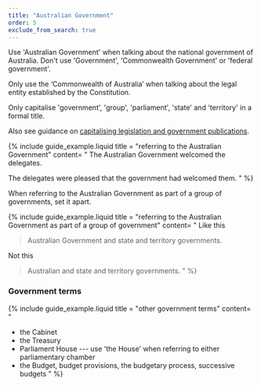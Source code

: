 ```yaml
---
title: "Australian Government"
order: 5
exclude_from_search: true
---
```


Use 'Australian Government' when talking about the national government of Australia. Don't use 'Government', 'Commonwealth Government' or 'federal government'.

Only use the ‘Commonwealth of Australia’ when talking about the legal entity established by the Constitution.

Only capitalise 'government', 'group', 'parliament', 'state' and 'territory' in a formal title.

Also see guidance on [capitalising legislation and government publications](/punctuation-grammar/#capitalisation).

{% include guide_example.liquid
  title = "referring to the Australian Government"
  content= "
The Australian Government welcomed the delegates.

The delegates were pleased that the government had welcomed them.
"
%}

When referring to the Australian Government as part of a group of governments, set it apart.

{% include guide_example.liquid
  title = "referring to the Australian Government as part of a group of government"
  content= "
Like this

> Australian Government and state and territory governments.

Not this

> Australian and state and territory governments.
"
%}

### Government terms

{% include guide_example.liquid
  title = "other government terms"
  content= "
- the Cabinet
- the Treasury
- Parliament House --- use 'the House' when referring to either parliamentary chamber
- the Budget, budget provisions, the budgetary process, successive budgets
"
%}
